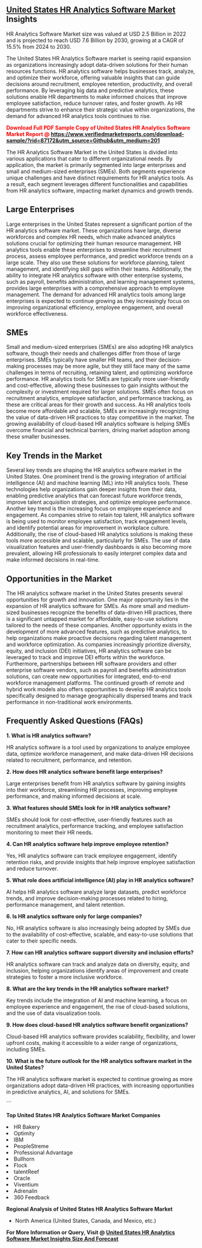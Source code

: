 <h2><a href="https://www.verifiedmarketreports.com/download-sample/?rid=87172&amp;utm_source=Github&amp;utm_medium=201" target="_blank">United States HR Analytics Software Market</a> Insights</h2><p>HR Analytics Software Market size was valued at USD 2.5 Billion in 2022 and is projected to reach USD 7.6 Billion by 2030, growing at a CAGR of 15.5% from 2024 to 2030.</p><p><p>The United States HR Analytics Software market is seeing rapid expansion as organizations increasingly adopt data-driven solutions for their human resources functions. HR analytics software helps businesses track, analyze, and optimize their workforce, offering valuable insights that can guide decisions around recruitment, employee retention, productivity, and overall performance. By leveraging big data and predictive analytics, these solutions enable HR departments to make informed choices that improve employee satisfaction, reduce turnover rates, and foster growth. As HR departments strive to enhance their strategic value within organizations, the demand for advanced HR analytics tools continues to rise. <b><p><span class=""><span style="color: #ff0000;"><strong>Download Full PDF Sample Copy of United States HR Analytics Software Market Report</strong> @ </span><a href="https://www.verifiedmarketreports.com/download-sample/?rid=87172&amp;utm_source=Github&amp;utm_medium=201" target="_blank">https://www.verifiedmarketreports.com/download-sample/?rid=87172&amp;utm_source=Github&amp;utm_medium=201</a></span></p></b></p><p>The HR Analytics Software Market in the United States is divided into various applications that cater to different organizational needs. By application, the market is primarily segmented into large enterprises and small and medium-sized enterprises (SMEs). Both segments experience unique challenges and have distinct requirements for HR analytics tools. As a result, each segment leverages different functionalities and capabilities from HR analytics software, impacting market dynamics and growth trends.</p><h2>Large Enterprises</h2><p>Large enterprises in the United States represent a significant portion of the HR analytics software market. These organizations have large, diverse workforces and complex HR needs, which make advanced analytics solutions crucial for optimizing their human resource management. HR analytics tools enable these enterprises to streamline their recruitment process, assess employee performance, and predict workforce trends on a large scale. They also use these solutions for workforce planning, talent management, and identifying skill gaps within their teams. Additionally, the ability to integrate HR analytics software with other enterprise systems, such as payroll, benefits administration, and learning management systems, provides large enterprises with a comprehensive approach to employee management. The demand for advanced HR analytics tools among large enterprises is expected to continue growing as they increasingly focus on improving organizational efficiency, employee engagement, and overall workforce effectiveness.</p><h2>SMEs</h2><p>Small and medium-sized enterprises (SMEs) are also adopting HR analytics software, though their needs and challenges differ from those of large enterprises. SMEs typically have smaller HR teams, and their decision-making processes may be more agile, but they still face many of the same challenges in terms of recruiting, retaining talent, and optimizing workforce performance. HR analytics tools for SMEs are typically more user-friendly and cost-effective, allowing these businesses to gain insights without the complexity or investment required for larger solutions. SMEs often focus on recruitment analytics, employee satisfaction, and performance tracking, as these are critical areas for their growth and success. As HR analytics tools become more affordable and scalable, SMEs are increasingly recognizing the value of data-driven HR practices to stay competitive in the market. The growing availability of cloud-based HR analytics software is helping SMEs overcome financial and technical barriers, driving market adoption among these smaller businesses.</p><h2>Key Trends in the Market</h2><p>Several key trends are shaping the HR analytics software market in the United States. One prominent trend is the growing integration of artificial intelligence (AI) and machine learning (ML) into HR analytics tools. These technologies help organizations gain deeper insights from their data, enabling predictive analytics that can forecast future workforce trends, improve talent acquisition strategies, and optimize employee performance. Another key trend is the increasing focus on employee experience and engagement. As companies strive to retain top talent, HR analytics software is being used to monitor employee satisfaction, track engagement levels, and identify potential areas for improvement in workplace culture. Additionally, the rise of cloud-based HR analytics solutions is making these tools more accessible and scalable, particularly for SMEs. The use of data visualization features and user-friendly dashboards is also becoming more prevalent, allowing HR professionals to easily interpret complex data and make informed decisions in real-time.</p><h2>Opportunities in the Market</h2><p>The HR analytics software market in the United States presents several opportunities for growth and innovation. One major opportunity lies in the expansion of HR analytics software for SMEs. As more small and medium-sized businesses recognize the benefits of data-driven HR practices, there is a significant untapped market for affordable, easy-to-use solutions tailored to the needs of these companies. Another opportunity exists in the development of more advanced features, such as predictive analytics, to help organizations make proactive decisions regarding talent management and workforce optimization. As companies increasingly prioritize diversity, equity, and inclusion (DEI) initiatives, HR analytics software can be leveraged to track and improve DEI efforts within the workforce. Furthermore, partnerships between HR software providers and other enterprise software vendors, such as payroll and benefits administration solutions, can create new opportunities for integrated, end-to-end workforce management platforms. The continued growth of remote and hybrid work models also offers opportunities to develop HR analytics tools specifically designed to manage geographically dispersed teams and track performance in non-traditional work environments.</p><h2>Frequently Asked Questions (FAQs)</h2><p><b>1. What is HR analytics software?</b></p><p>HR analytics software is a tool used by organizations to analyze employee data, optimize workforce management, and make data-driven HR decisions related to recruitment, performance, and retention.</p><p><b>2. How does HR analytics software benefit large enterprises?</b></p><p>Large enterprises benefit from HR analytics software by gaining insights into their workforce, streamlining HR processes, improving employee performance, and making informed decisions at scale.</p><p><b>3. What features should SMEs look for in HR analytics software?</b></p><p>SMEs should look for cost-effective, user-friendly features such as recruitment analytics, performance tracking, and employee satisfaction monitoring to meet their HR needs.</p><p><b>4. Can HR analytics software help improve employee retention?</b></p><p>Yes, HR analytics software can track employee engagement, identify retention risks, and provide insights that help improve employee satisfaction and reduce turnover.</p><p><b>5. What role does artificial intelligence (AI) play in HR analytics software?</b></p><p>AI helps HR analytics software analyze large datasets, predict workforce trends, and improve decision-making processes related to hiring, performance management, and talent retention.</p><p><b>6. Is HR analytics software only for large companies?</b></p><p>No, HR analytics software is also increasingly being adopted by SMEs due to the availability of cost-effective, scalable, and easy-to-use solutions that cater to their specific needs.</p><p><b>7. How can HR analytics software support diversity and inclusion efforts?</b></p><p>HR analytics software can track and analyze data on diversity, equity, and inclusion, helping organizations identify areas of improvement and create strategies to foster a more inclusive workforce.</p><p><b>8. What are the key trends in the HR analytics software market?</b></p><p>Key trends include the integration of AI and machine learning, a focus on employee experience and engagement, the rise of cloud-based solutions, and the use of data visualization tools.</p><p><b>9. How does cloud-based HR analytics software benefit organizations?</b></p><p>Cloud-based HR analytics software provides scalability, flexibility, and lower upfront costs, making it accessible to a wider range of organizations, including SMEs.</p><p><b>10. What is the future outlook for the HR analytics software market in the United States?</b></p><p>The HR analytics software market is expected to continue growing as more organizations adopt data-driven HR practices, with increasing opportunities in predictive analytics, AI, and solutions for SMEs.</p>```</p><p><strong>Top United States HR Analytics Software Market Companies</strong></p><div data-test-id=""><p><li>HR Bakery</li><li> Optimity</li><li> IBM</li><li> PeopleStreme</li><li> Professional Advantage</li><li> Bullhorn</li><li> Flock</li><li> talentReef</li><li> Oracle</li><li> Viventium</li><li> Adrenalin</li><li> 360 Feedback</li></p><div><strong>Regional Analysis of&nbsp;United States HR Analytics Software Market</strong></div><ul><li dir="ltr"><p dir="ltr">North America&nbsp;(United States, Canada, and Mexico, etc.)</p></li></ul><p><strong>For More Information or Query, Visit @&nbsp;</strong><strong><a href="https://www.verifiedmarketreports.com/product/global-hr-analytics-software-market-growth-status-and-outlook-2019-2024/?utm_source=Github&amp;utm_medium=201" target="_blank">United States HR Analytics Software Market Insights Size And Forecast</a></strong></p></div>
